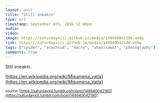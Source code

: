 ```yaml
---
layout: post
title: "Still sneakin"
type: art
timestamp: September 4th, 2016 12:00pm
audio: 
video: 
image: https://saturdayxiii.github.io/media/149940042190.webp
link: https://saturdayxiii.github.io/media/149940042190.webp
tags: ["spider", "arachnid", "macro", "whenisawit", "photography"]
comments: true
---
```

Still sneakin.




[https://en.wikipedia.org/wiki/Misumena_vatia](https://en.wikipedia.org/wiki/Misumena_vatia)

<small>source: [https://saturdayxiii.tumblr.com/post/149940042190](https://saturdayxiii.tumblr.com/post/149940042190)</small>